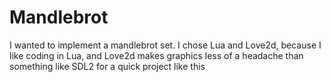 # Mandlebrot
I wanted to implement a mandlebrot set. I chose Lua and Love2d, because I like coding in Lua, and Love2d makes graphics less of a headache than something like SDL2 for a quick project like this
